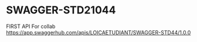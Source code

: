 # SWAGGER-STD21044
FIRST API
For collab https://app.swaggerhub.com/apis/LOICAETUDIANT/SWAGGER-STD44/1.0.0
